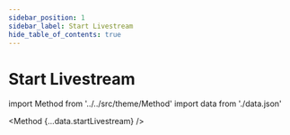 ```yaml
---
sidebar_position: 1
sidebar_label: Start Livestream
hide_table_of_contents: true
---
```


# Start Livestream

import Method from '../../src/theme/Method'
import data from './data.json'

<Method 
{...data.startLivestream}
/>